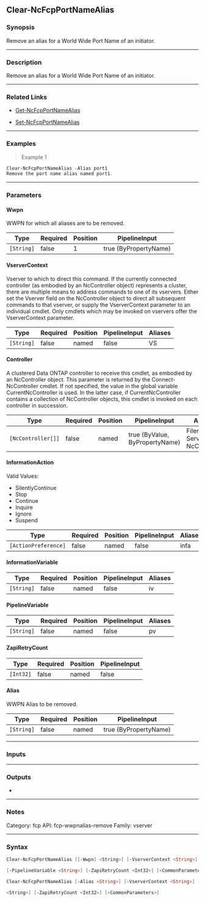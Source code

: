 Clear-NcFcpPortNameAlias
------------------------

### Synopsis
Remove an alias for a World Wide Port Name of an initiator.

---

### Description

Remove an alias for a World Wide Port Name of an initiator.

---

### Related Links
* [Get-NcFcpPortNameAlias](Get-NcFcpPortNameAlias)

* [Set-NcFcpPortNameAlias](Set-NcFcpPortNameAlias)

---

### Examples
> Example 1

```PowerShell
Clear-NcFcpPortNameAlias -Alias port1
Remove the port name alias named port1.
```

---

### Parameters
#### **Wwpn**
WWPN for which all aliases are to be removed.

|Type      |Required|Position|PipelineInput        |
|----------|--------|--------|---------------------|
|`[String]`|false   |1       |true (ByPropertyName)|

#### **VserverContext**
Vserver to which to direct this command.  If the currently connected controller (as embodied by an NcController object) represents a cluster, there are multiple means to address commands to one of its vservers.  Either set the Vserver field on the NcController object to direct all subsequent commands to that vserver, or supply the VserverContext parameter to an individual cmdlet.  Only cmdlets which may be invoked on vservers offer the VserverContext parameter.

|Type      |Required|Position|PipelineInput|Aliases|
|----------|--------|--------|-------------|-------|
|`[String]`|false   |named   |false        |VS     |

#### **Controller**
A clustered Data ONTAP controller to receive this cmdlet, as embodied by an NcController object.  This parameter is returned by the Connect-NcController cmdlet.  If not specified, the value in the global variable CurrentNcController is used.  In the latter case, if CurrentNcController contains a collection of NcController objects, this cmdlet is invoked on each controller in succession.

|Type              |Required|Position|PipelineInput                 |Aliases                          |
|------------------|--------|--------|------------------------------|---------------------------------|
|`[NcController[]]`|false   |named   |true (ByValue, ByPropertyName)|Filer<br/>Server<br/>NcController|

#### **InformationAction**

Valid Values:

* SilentlyContinue
* Stop
* Continue
* Inquire
* Ignore
* Suspend

|Type                |Required|Position|PipelineInput|Aliases|
|--------------------|--------|--------|-------------|-------|
|`[ActionPreference]`|false   |named   |false        |infa   |

#### **InformationVariable**

|Type      |Required|Position|PipelineInput|Aliases|
|----------|--------|--------|-------------|-------|
|`[String]`|false   |named   |false        |iv     |

#### **PipelineVariable**

|Type      |Required|Position|PipelineInput|Aliases|
|----------|--------|--------|-------------|-------|
|`[String]`|false   |named   |false        |pv     |

#### **ZapiRetryCount**

|Type     |Required|Position|PipelineInput|
|---------|--------|--------|-------------|
|`[Int32]`|false   |named   |false        |

#### **Alias**
WWPN Alias to be removed.

|Type      |Required|Position|PipelineInput        |
|----------|--------|--------|---------------------|
|`[String]`|false   |named   |true (ByPropertyName)|

---

### Inputs

---

### Outputs
* 

---

### Notes
Category: fcp
API: fcp-wwpnalias-remove
Family: vserver

---

### Syntax
```PowerShell
Clear-NcFcpPortNameAlias [[-Wwpn] <String>] [-VserverContext <String>] [-Controller <NcController[]>] [-InformationAction <ActionPreference>] [-InformationVariable <String>] 
```
```PowerShell
[-PipelineVariable <String>] [-ZapiRetryCount <Int32>] [<CommonParameters>]
```
```PowerShell
Clear-NcFcpPortNameAlias [-Alias <String>] [-VserverContext <String>] [-Controller <NcController[]>] [-InformationAction <ActionPreference>] [-InformationVariable <String>] [-PipelineVariable 
```
```PowerShell
<String>] [-ZapiRetryCount <Int32>] [<CommonParameters>]
```
